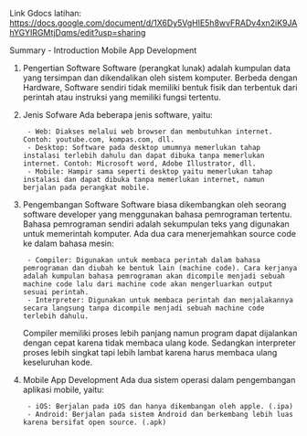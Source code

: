 Link Gdocs latihan: https://docs.google.com/document/d/1X6Dy5VgHlE5h8wvFRADv4xn2iK9JAhYGYIRGMtjDqms/edit?usp=sharing

Summary - Introduction Mobile App Development

1. Pengertian Software
    Software (perangkat lunak) adalah kumpulan data yang tersimpan dan dikendalikan oleh sistem komputer. Berbeda dengan Hardware, Software sendiri tidak memiliki bentuk fisik dan terbentuk dari perintah atau instruksi yang memiliki fungsi tertentu. 

2. Jenis Sofware
    Ada beberapa jenis software, yaitu:

        - Web: Diakses melalui web browser dan membutuhkan internet. Contoh: youtube.com, kompas.com, dll.
        - Desktop: Software pada desktop umumnya memerlukan tahap instalasi terlebih dahulu dan dapat dibuka tanpa memerlukan internet. Contoh: Microsoft word, Adobe Illustrator, dll.
        - Mobile: Hampir sama seperti desktop yaitu memerlukan tahap instalasi dan dapat dibuka tanpa memerlukan internet, namun berjalan pada perangkat mobile.

3. Pengembangan Software
    Software biasa dikembangkan oleh seorang software developer yang menggunakan bahasa pemrograman tertentu. Bahasa pemrograman sendiri adalah sekumpulan teks yang digunakan untuk memerintah komputer. Ada dua cara menerjemahkan source code ke dalam bahasa mesin:

        - Compiler: Digunakan untuk membaca perintah dalam bahasa pemrograman dan diubah ke bentuk lain (machine code). Cara kerjanya adalah kumpulan bahasa pemrograman akan dicompile menjadi sebuah machine code lalu dari machine code akan mengerluarkan output sesuai perintah.
        - Interpreter: Digunakan untuk membaca perintah dan menjalakannya secara langsung tanpa dicompile menjadi sebuah machine code terlebih dahulu. 

    Compiler memiliki proses lebih panjang namun program dapat dijalankan dengan cepat karena tidak membaca ulang kode. Sedangkan interpreter proses lebih singkat tapi lebih lambat karena harus membaca ulang keseluruhan kode.

4. Mobile App Development
    Ada dua sistem operasi dalam pengembangan aplikasi mobile, yaitu:

        - iOS: Berjalan pada iOS dan hanya dikembangan oleh apple. (.ipa)
        - Android: Berjalan pada sistem Android dan berkembang lebih luas karena bersifat open source. (.apk)
